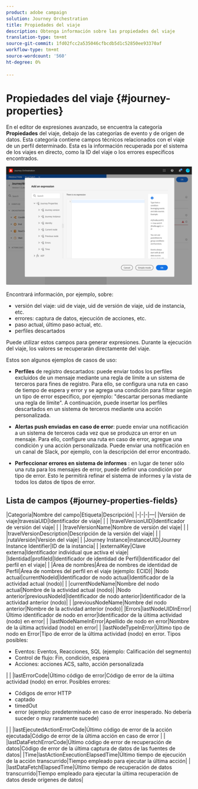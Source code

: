 ```yaml
---
product: adobe campaign
solution: Journey Orchestration
title: Propiedades del viaje
description: Obtenga información sobre las propiedades del viaje
translation-type: tm+mt
source-git-commit: 1fd02fcc2a535046cfbcdb5d1c52850ee93370af
workflow-type: tm+mt
source-wordcount: '560'
ht-degree: 0%

---
```



# Propiedades del viaje {#journey-properties}

En el editor de expresiones avanzado, se encuentra la categoría **Propiedades** del viaje, debajo de las categorías de evento y de origen de datos. Esta categoría contiene campos técnicos relacionados con el viaje de un perfil determinado. Esta es la información recuperada por el sistema de los viajes en directo, como la ID del viaje o los errores específicos encontrados.

![](../assets/journey-properties.png)

Encontrará información, por ejemplo, sobre:

* versión del viaje: uid de viaje, uid de versión de viaje, uid de instancia, etc.
* errores: captura de datos, ejecución de acciones, etc.
* paso actual, último paso actual, etc.
* perfiles descartados

Puede utilizar estos campos para generar expresiones. Durante la ejecución del viaje, los valores se recuperarán directamente del viaje.

Estos son algunos ejemplos de casos de uso:

* **Perfiles** de registro descartados: puede enviar todos los perfiles excluidos de un mensaje mediante una regla de límite a un sistema de terceros para fines de registro. Para ello, se configura una ruta en caso de tiempo de espera y error y se agrega una condición para filtrar según un tipo de error específico, por ejemplo: &quot;descartar personas mediante una regla de límite&quot;. A continuación, puede insertar los perfiles descartados en un sistema de terceros mediante una acción personalizada.

* **Alertas push enviadas en caso de error**: puede enviar una notificación a un sistema de terceros cada vez que se produzca un error en un mensaje. Para ello, configure una ruta en caso de error, agregue una condición y una acción personalizada. Puede enviar una notificación en un canal de Slack, por ejemplo, con la descripción del error encontrado.

* **Perfeccionar errores en sistema de informes** : en lugar de tener sólo una ruta para los mensajes de error, puede definir una condición por tipo de error. Esto le permitirá refinar el sistema de informes y la vista de todos los datos de tipos de error.

## Lista de campos {#journey-properties-fields}

|Categoría|Nombre del campo|Etiqueta|Descripción|
|-|-|-|—|
|Versión de viaje|travesíaUID|Identificador de viaje| |
| |travelVersionUID|Identificador de versión del viaje| |
| |travelVersionName|Nombre de versión del viaje| |
| |travelVersionDescription|Descripción de la versión del viaje| |
| |rutaVersión|Versión del viaje| |
|Journey Instance|instanceUID|Journey Instance Identifier|ID de la instancia|
| |externalKey|Clave externa|Identificador individual que activa el viaje|
|Identidad|profileId|Identificador de identidad de Perfil|Identificador del perfil en el viaje|
| |Área de nombres|Área de nombres de identidad de Perfil|Área de nombres del perfil en el viaje (ejemplo: ECID)|
|Nodo actual|currentNodeId|Identificador de nodo actual|Identificador de la actividad actual (nodo)|
| |currentNodeName|Nombre del nodo actual|Nombre de la actividad actual (nodo)|
|Nodo anterior|previousNodeId|Identificador de nodo anterior|Identificador de la actividad anterior (nodo)|
| |previousNodeName|Nombre del nodo anterior|Nombre de la actividad anterior (nodo)|
|Errors|lastNodeUIDInError|Último identificador de nodo en error|Identificador de la última actividad (nodo) en error|
| |lastNodeNameInError|Apellido de nodo en error|Nombre de la última actividad (nodo) en error|
| |lastNodeTypeInError|Último tipo de nodo en Error|Tipo de error de la última actividad (nodo) en error. Tipos posibles:<ul><li>Eventos: Eventos, Reacciones, SQL (ejemplo: Calificación del segmento)</li><li>Control de flujo: Fin, condición, espera</li><li>Acciones: acciones ACS, salto, acción personalizada</li></ul>|
| |lastErrorCode|Último código de error|Código de error de la última actividad (nodo) en error. Posibles errores: <ul><li>Códigos de error HTTP</li><li>captado</li><li>timedOut</li><li>error (ejemplo: predeterminado en caso de error inesperado. No debería suceder o muy raramente sucede)</li></ul>|
| |lastEjecutedActionErrorCode|Último código de error de la acción ejecutada|Código de error de la última acción en caso de error |
| |lastDataFetchErrorCode|Último código de error de recuperación de datos|Código de error de la última captura de datos de las fuentes de datos|
|Time|lastActionExecutionElapsedTime|Último tiempo de ejecución de la acción transcurrido|Tiempo empleado para ejecutar la última acción|
| |lastDataFetchElapsedTime|Último tiempo de recuperación de datos transcurrido|Tiempo empleado para ejecutar la última recuperación de datos desde orígenes de datos|
